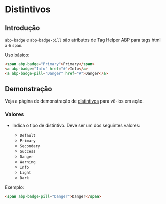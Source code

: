# Distintivos

## Introdução

`abp-badge` e `abp-badge-pill` são atributos de Tag Helper ABP para tags html `a` e `span`.

Uso básico:

````html
<span abp-badge="Primary">Primary</span>
<a abp-badge="Info" href="#">Info</a>
<a abp-badge-pill="Danger" href="#">Danger</a>
````

## Demonstração

Veja a página de demonstração de [distintivos](https://bootstrap-taghelpers.abp.io/Components/Badges) para vê-los em ação.

### Valores

* Indica o tipo de distintivo. Deve ser um dos seguintes valores:

  * `Default`
  * `Primary`
  * `Secondary`
  * `Success`
  * `Danger`
  * `Warning`
  * `Info`
  * `Light`
  * `Dark`

Exemplo:

````html
<span abp-badge-pill="Danger">Danger</span>
````